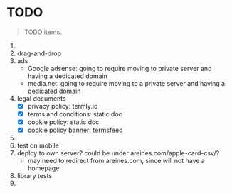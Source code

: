 # TODO

> TODO items.

1.
2.  drag-and-drop
3.  ads
    -   Google adsense: going to require moving to private server and having a dedicated domain
    -   media.net: going to require moving to a private server and having a dedicated domain
4.  legal documents
	-   [x] privacy policy: termly.io
	-   [x] terms and conditions: static doc
    -   [x] cookie policy: static doc   
    -   [x] cookie policy banner: termsfeed  
5.
6.  test on mobile
7.  deploy to own server? could be under areines.com/apple-card-csv/?
    -   may need to redirect from areines.com, since will not have a homepage
8.  library tests
9.  
